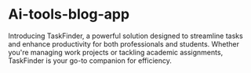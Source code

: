 # Ai-tools-blog-app
Introducing TaskFinder, a powerful solution designed to streamline tasks and enhance productivity for both professionals and students. Whether you're managing work projects or tackling academic assignments, TaskFinder is your go-to companion for efficiency.
